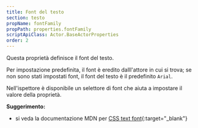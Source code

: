 ```yaml
---
title: Font del testo
section: testo
propName: fontFamily
propPath: properties.fontFamily
scriptApiClass: Actor.BaseActorProperties
order: 2
---
```

Questa proprietà definisce il font del testo.

Per impostazione predefinita, il font è eredito dalll'attore in cui si trova; se non sono stati impostati font, il font del testo è il predefinito `Arial`.

Nell'ispettore è disponibile un selettore di font che aiuta a impostare il valore della proprietà.

**Suggerimento:**
- si veda la documentazione MDN per [CSS text font](https://developer.mozilla.org/fr/docs/Web/CSS/font-family){:target="_blank"}
